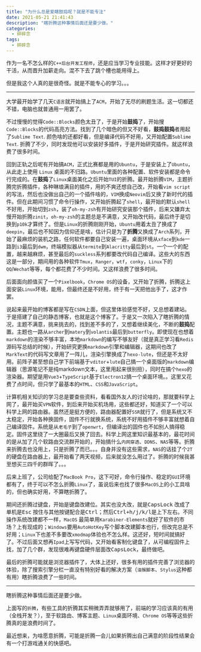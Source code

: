 ```yaml
---
title: "为什么总是爱瞎鼓捣呢？就是不能专注"
date: 2021-05-21 21:41:43
description: "瞎折腾这种事情后面还是要少做。"
categories:
  - 碎碎念
tags:
  - 碎碎念
---
```


作为一名不怎么样的`C++后台开发工程师`，还是应当学习专业技能。这样才好更好的干活，从而晋升加薪走向。混不下去了跳个槽也能用得上。

但是我这个人真的是很奇怪。就是不能专心的学习。。。

---

大学最开始学了几天`C语言`就开始搞上了`ACM`，开始了无尽的刷题生活。这一切都还不错，电脑也就普通用一用罢了。

不过慢慢的觉得`Code::Blocks`颜色太丑了，于是开始**鼓捣**了，开始搜`Code::Blocks`的代码高亮方法。找到了几个暗色的但又不好看，**鼓捣鼓捣**者用起了`Sublime Text`. 颜色啥的还都好看，但是编译代码不好用，又开始配置`Sublime Text`. 折腾了不少，同时发现他可以安装好多插件，于是开始研究插件。就这样浪费了很多时间。

回到正轨之后呢有开始搞`ACM`，正式比赛都是用的`Ubuntu`，于是安装上了`Ubuntu`，从此走上使用 `Linux` 桌面的不归路。`Ubuntu`里面的各种配置、软件安装都是命令行完成的。在**鼓捣**了`Linux`桌面美化之后开始`TUI`的折腾。最开始折腾`VIM`，主题折腾完折腾插件，各种琳琅满目的插件，用的不爽还想自己改，开始看`vim script`的写法，然后也没做出自己的一个插件啥的，`VIM`换成`Neovim`后又换了新时代的插件。但在此期间习惯了命令行操作，又开始折腾起了`shell`，最开始的默认`shell`不好用，开始切到`zsh`，装了`oh-my-zsh`有开始研究安装那个插件，后来又嫌弃太慢开始折腾`zinit`，`oh-my-zsh`的主题总是不满意，又开始改代码，最后终于是切换到`p10k`才算终了。但是`Linux`的折腾刚刚开始，`Ubuntu`用着太丑了换成了`deepin`，最后也不知因为信仰还是啥，估计只是为了**折腾**又换成了`Arch`系列，开始了最麻烦的装机之路，任何软件都要自己安装一遍，桌面环境从`xface`到`kde`一路到`i3`最后到`dwm`，终端模拟器从`termite`到`Alacritty`最后到`st`。一个一个的配置，越来越麻烦，甚至最后的`suckless`系列都要改代码自己编译。这些大的东西这是一部分，期间用的各种软件`Tmux`，`Ranger`，`wtf`，`conky`，`Linux`下的`QQ`/`Wechat`等等，每个都花费了不少时间。又这样浪费了很多时间。

后面面向颜值买了一个`Pixelbook`，`Chrome OS`的设备，又开始了折腾，折腾这上面安装`Linux`环境，能用，但最终还是不好用，终于有一天把他出手了，这才作罢。

说起来最开始的博客都是写在`CSDN`上面，但这里体验感觉不好，又总想着建站。于是搭建了自己的静态博客，也就是这个博客了。于是又一次陷入了瞎折腾的情况，主题不满意，挑来挑去的，找到差不多的了，又想着继续美化，不断的**鼓捣**配置。主题也一路从`archer`到`matery`到`volantis`最后到`butterfly`。即使现在也想着`markdown`的渲染不够丰富，本地`markdown`的编写不够友好（就是真正学习看`Redis`源码写总结的时候），开始研究更换`markdown`引擎和编辑器，这期间也改了`MarkText`的代码写文章用了一阵儿，渲染引擎换成了`hexo-lute`，但还是不太好用。前阵子甚至想自己学下前端基于`vditor`+`lute`自己搞一个桌面版的`markdown`编辑器（思源笔记不是纯markdown文本，这里用起来很别扭），同时在搞个`hexo`的渲染器。期望是用`Vue3`+`TypeScript`基于`Electron12`搞一个桌面环境。。这里又花费了点时间，但只学了最基本的`HTML`、`CSS`和`JavaScript`。

计算机相关知识的学习总是要查些资料，看看国外友人的讨论啥的，那就要科学上网了，最开始买`VPN`软件，到后来开始买机场用，这些都还好，知道买了一个可以科学上网的路由器。虽然还是挺方便的，路由器配置好`SSR`就行了，但是系统又不太稳定，开始各种换固件，固件不行就换系统，系统不好用插件不够丰富就想着自己编译固件。系统是从`老毛子`到了`openwrt`，但编译出的固件也不如别人搞得稳定。固件这里绕了一大圈最后又换了回去。科学上网这里知识最基本的，最花时间的是从加了几个软路由交流群开始的，开始搞什么`内网穿透`、`DDNS`、`NAS`等等。折腾来折腾去也没用上，只是折腾了而已。。。自身并没有这些需求，`NAS`的话挂了个`2T`的硬盘在路由器上，最开始看了两天视频，后来就没怎么用过了。折腾的时候我甚至想买三四千的群晖了。。。

后来上班了，公司给配了`MacBook Pro`，这下可好，命令行操作、稳定的`GUI`环境都有了，终于可以不怎么折腾`Linux`了，虽说后来也找了很多`MacOS`上的小工具啥的，但也确实好用，不算瞎折腾了。

期间还折腾过键盘，开始是键盘改建位。其实也没大改，就是<kbd>CapsLock</kbd> 改成了单机是<kbd>Esc</kbd> 按住与其他按键配合是<kbd>Ctrl</kbd>；然后<kbd>Ctrl+h/j/k/l</kbd>是上下左右。不同操作系统改建都不一样，`MacOS` 最简单用`Karabiner-Elements`就好了软件的市场？上有现成的；`Windows`要用`AutoHotKey`写个脚本改建脚本也行，但改完总是不好用；`Linux`下也差不多要改`xmodmap`体验也不怎么样。这还好，短时间就搞好了。不过后面又想再`Ipad`上写写代码，又开始看客制化键盘了，从可编程固件上找，加了几个群，发现很难再键盘硬件层面改<kbd>CapsLock</kbd>，最终做吧。

最后的折腾可能就是浏览器插件了，大体上还好，很多有用的插件完善了浏览器的体验，除了搜索引擎分栏一直没有特别好看的解决方案（`油猴脚本`、`Stylus`这种都有用）瞎折腾浪费了一些时间。

---

瞎折腾这种事情后面还是要少做。

上面写的`折腾`，有些工具的折腾其实稍微弄弄就够用了，前端的学习应该真的有用（全栈开发？），至于软路由、博客主题、`Linux`桌面环境、`Chrome OS`等等这些折腾真的是浪费时间了。

最近想来，为啥愿意折腾，可能是折腾一会儿如果折腾出自己满意的阶段性结果会有一个打游戏通关的快感吧。
